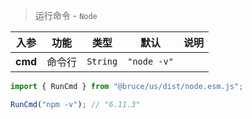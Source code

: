 > 运行命令 - `Node`

入参|功能|类型|默认|说明
:-:|:-:|:-:|:-:|-
**cmd**|命令行|`String`|`"node -v"`

```js
import { RunCmd } from "@bruce/us/dist/node.esm.js";

RunCmd("npm -v"); // "6.11.3"
```